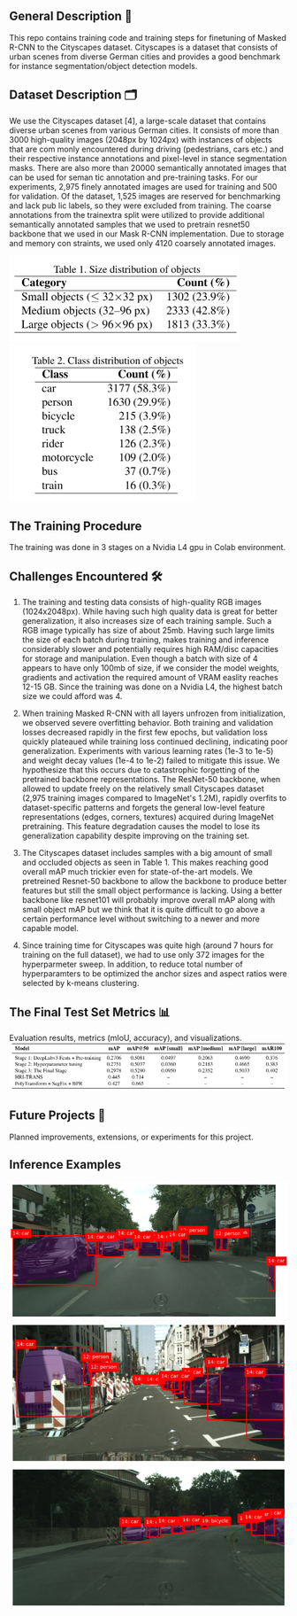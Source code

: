 ## General Description 📝
This repo contains training code and training steps for finetuning of Masked R-CNN to the Cityscapes dataset. Cityscapes is a dataset that consists of urban scenes from diverse German cities and provides a good benchmark for instance segmentation/object detection models. 

## Dataset Description 🗂️
We use the Cityscapes dataset [4], a large-scale dataset
 that contains diverse urban scenes from various German
 cities. It consists of more than 3000 high-quality images
 (2048px by 1024px) with instances of objects that are com
monly encountered during driving (pedestrians, cars etc.)
 and their respective instance annotations and pixel-level in
stance segmentation masks. There are also more than 20000
 semantically annotated images that can be used for seman
tic annotation and pre-training tasks.
 For our experiments, 2,975 finely annotated images are
 used for training and 500 for validation. Of the dataset,
 1,525 images are reserved for benchmarking and lack pub
lic labels, so they were excluded from training. The coarse
 annotations from the trainextra split were utilized to
 provide additional semantically annotated samples that we
 used to pretrain resnet50 backbone that we used in our Mask
 R-CNN implementation. Due to storage and memory con
straints, we used only 4120 coarsely annotated images.

![Alt text](images/size_dist_objects.png)
![Alt text](images/class_dist_objects.png)

## The Training Procedure 
The training was done in 3 stages on a Nvidia L4 gpu in Colab environment. 


## Challenges Encountered 🛠️

1. The training and testing data consists of high-quality RGB images (1024x2048px). While having such high quality data is great for better generalization, it also increases size of each training sample. Such a      RGB image typically has size of about 25mb. Having such large limits the size of each batch during training, makes training and inference considerably slower and potentially requires high RAM/disc capacities      for storage and manipulation. Even though a batch with size of 4 appears to have only 100mb of size, if we consider the model weights, gradients and activation the required amount of VRAM easlity reaches 12-15
   GB. Since the training was done on a Nvidia L4, the highest batch size we could afford was 4.
2. When training Masked R-CNN with all layers unfrozen from initialization, we observed severe overfitting behavior. Both training and validation losses decreased rapidly in the first few epochs, but validation      loss quickly plateaued while training loss continued declining, indicating poor generalization. Experiments with various learning rates (1e-3 to 1e-5) and weight decay values (1e-4 to 1e-2) failed to mitigate     this issue.
   We hypothesize that this occurs due to catastrophic forgetting of the pretrained backbone representations. The ResNet-50 backbone, when allowed to update freely on the relatively small Cityscapes dataset          (2,975 training images compared to ImageNet's 1.2M), rapidly overfits to dataset-specific patterns and forgets the general low-level feature representations (edges, corners, textures) acquired during ImageNet     pretraining. This feature degradation causes the model to lose its generalization capability despite improving on the training set.

3. The Cityscapes dataset includes samples with a big amount of small and occluded objects as seen in Table 1. This makes reaching good overall mAP much trickier even for state-of-the-art models. We pretreined       Resnet-50 backbone to allow the backbone to produce better features but still the small object performance is lacking. Using a better backbone like resnet101 will probably improve overall mAP along with small
   object mAP but we think that it is quite difficult to go above a certain performance level without switching to a newer and more capable model.

4. Since training time for Cityscapes was quite high (around 7 hours for training on the full dataset), we had to use only 372 images for the hyperparmeter sweep. In addition, to reduce total number of    
   hyperparamters to be optimized the anchor sizes and aspect ratios were selected by k-means clustering. 
   

## The Final Test Set Metrics 📊
Evaluation results, metrics (mIoU, accuracy), and visualizations.
![Alt text](images/performance_table.png)


## Future Projects 🚀
Planned improvements, extensions, or experiments for this project.



## Inference Examples
![Alt text](inference_examples/inf1.png)
![Alt text](inference_examples/inf2.png)
![Alt text](inference_examples/inf3.png)







